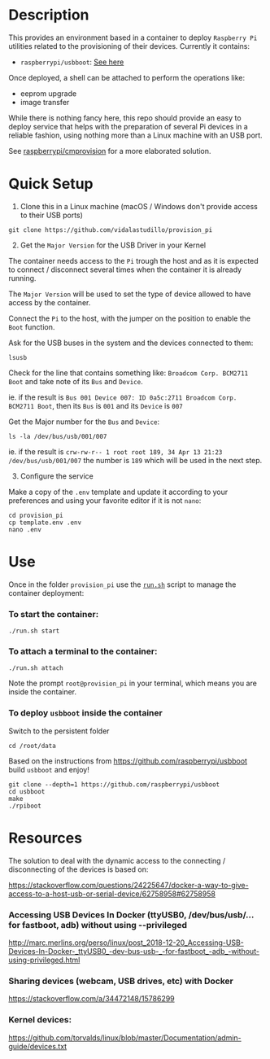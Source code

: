 # Description

This provides an environment based in a container to deploy `Raspberry Pi` utilities related to the provisioning of their devices. Currently it contains:

  - `raspberrypi/usbboot`: [See here](https://github.com/raspberrypi/usbboot)

Once deployed, a shell can be attached to perform the operations like:

  - eeprom upgrade
  - image transfer

While there is nothing fancy here, this repo should provide an easy to deploy service that helps with the preparation of several Pi devices in a reliable fashion, using nothing more than a Linux machine with an USB port.

See [raspberrypi/cmprovision](https://github.com/raspberrypi/cmprovision) for a more elaborated solution.


# Quick Setup

1. Clone this in a Linux machine (macOS / Windows don't provide access to their USB ports)

``` shell
git clone https://github.com/vidalastudillo/provision_pi
```

2. Get the `Major Version` for the USB Driver in your Kernel

The container needs access to the `Pi` trough the host and as it is expected to connect / disconnect several times when the container it is already running.

The `Major Version` will be used to set the type of device allowed to have access by the container.

Connect the `Pi` to the host, with the jumper on the position to enable the `Boot` function.

Ask for the USB buses in the system and the devices connected to them:

``` shell
lsusb
```

Check for the line that contains something like: `Broadcom Corp. BCM2711 Boot` and take note of its `Bus` and `Device`.

ie. if the result is `Bus 001 Device 007: ID 0a5c:2711 Broadcom Corp. BCM2711 Boot`, then its `Bus` is `001` and its `Device` is `007`

Get the Major number for the `Bus` and `Device`:

``` shell
ls -la /dev/bus/usb/001/007
```

ie. if the result is `crw-rw-r-- 1 root root 189, 34 Apr 13 21:23 /dev/bus/usb/001/007` the number is `189` which will be used in the next step.


3. Configure the service

Make a copy of the `.env` template and update it according to your preferences and using your favorite editor if it is not `nano`:

``` shell
cd provision_pi
cp template.env .env
nano .env
```


# Use

Once in the folder `provision_pi` use the [`run.sh`](run.sh) script to manage the container deployment:

### To start the container:

``` shell
./run.sh start
```


### To attach a terminal to the container:

``` shell
./run.sh attach
```

Note the prompt `root@provision_pi` in your terminal, which means you are inside the container.


### To deploy `usbboot` inside the container

Switch to the persistent folder

``` shell
cd /root/data
```

Based on the instructions from https://github.com/raspberrypi/usbboot build `usbboot` and enjoy!

``` shell
git clone --depth=1 https://github.com/raspberrypi/usbboot
cd usbboot
make
./rpiboot
```


# Resources


The solution to deal with the dynamic access to the connecting / disconnecting of the devices is based on:

https://stackoverflow.com/questions/24225647/docker-a-way-to-give-access-to-a-host-usb-or-serial-device/62758958#62758958


### Accessing USB Devices In Docker (ttyUSB0, /dev/bus/usb/... for fastboot, adb) without using --privileged

http://marc.merlins.org/perso/linux/post_2018-12-20_Accessing-USB-Devices-In-Docker-_ttyUSB0_-dev-bus-usb-_-for-fastboot_-adb_-without-using-privileged.html


### Sharing devices (webcam, USB drives, etc) with Docker

https://stackoverflow.com/a/34472148/15786299


### Kernel devices: 

https://github.com/torvalds/linux/blob/master/Documentation/admin-guide/devices.txt
